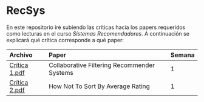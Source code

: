 # RecSys

En este repositorio iré subiendo las críticas hacia los papers requeridos como lecturas en el curso *Sistemas Recomendadores*.
A continuación se explicará qué crítica corresponde a qué paper:

| Archivo                | Paper        | Semana         |
|:--------------------- |:--------------|:--------------|
| [Crítica 1.pdf](https://github.com/Aiquinones/RecSys/blob/master/Cr%C3%ADtica%201.pdf)         | Collaborative Filtering Recommender Systems    | 1 |
| [Crítica 2.pdf](https://github.com/Aiquinones/RecSys/blob/master/Cr%C3%ADtica%202.pdf)            | How Not To Sort By Average Rating           | 1  |
